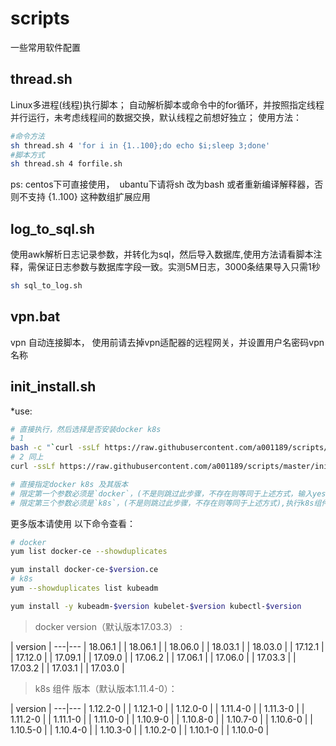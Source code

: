 # scripts
一些常用软件配置

## thread.sh
Linux多进程(线程)执行脚本；
自动解析脚本或命令中的for循环，并按照指定线程并行运行，未考虑线程间的数据交换，默认线程之前想好独立；
使用方法：
```bash
#命令方法
sh thread.sh 4 'for i in {1..100};do echo $i;sleep 3;done'
#脚本方式
sh thread.sh 4 forfile.sh
```
ps:
  centos下可直接使用，
  ubantu下请将sh 改为bash 或者重新编译解释器，否则不支持 {1..100} 这种数组扩展应用
## log_to_sql.sh
使用awk解析日志记录参数，并转化为sql，然后导入数据库,使用方法请看脚本注释，需保证日志参数与数据库字段一致。实测5M日志，3000条结果导入只需1秒
```bash
sh sql_to_log.sh
```
## vpn.bat

 vpn 自动连接脚本， 使用前请去掉vpn适配器的远程网关，并设置用户名密码vpn名称

## init_install.sh
*use:
```bash
# 直接执行，然后选择是否安装docker k8s
# 1
bash -c "`curl -ssLf https://raw.githubusercontent.com/a001189/scripts/master/init_intall.sh `" 
# 2 同上
curl -ssLf https://raw.githubusercontent.com/a001189/scripts/master/init_intall.sh > init_intall.sh&&bash init_intall.sh

# 直接指定docker k8s 及其版本
# 限定第一个参数必须是`docker`，(不是则跳过此步骤，不存在则等同于上述方式，输入yes|no选择),执行docker 安装， 第二个参数为对应版本，找不到版本则安装默认版本（已存在docker 将跳过安装）
# 限定第三个参数必须是`k8s`，(不是则跳过此步骤，不存在则等同于上述方式),执行k8s组件 安装， 第四个参数为对应版本，找不到版本则安装默认版本（已存在删除重装）

```
更多版本请使用 以下命令查看：
```bash
# docker
yum list docker-ce --showduplicates

yum install docker-ce-$version.ce
# k8s
yum --showduplicates list kubeadm

yum install -y kubeadm-$version kubelet-$version kubectl-$version
```

> docker version（默认版本17.03.3） :

| version |
---|---
| 18.06.1 |
| 18.06.1 |
| 18.06.0 |
| 18.03.1 |
| 18.03.0 |
| 17.12.1 |
| 17.12.0 |
| 17.09.1 |
| 17.09.0 |
| 17.06.2 |
| 17.06.1 |
| 17.06.0 |
| 17.03.3 |
| 17.03.2 |
| 17.03.1 |
| 17.03.0 |
> k8s 组件 版本（默认版本1.11.4-0）：

| version |
---|---
| 1.12.2-0 |
| 1.12.1-0 |
| 1.12.0-0 |
| 1.11.4-0 |
| 1.11.3-0 |
| 1.11.2-0 |
| 1.11.1-0 |
| 1.11.0-0 |
| 1.10.9-0 |
| 1.10.8-0 |
| 1.10.7-0 |
| 1.10.6-0 |
| 1.10.5-0 |
| 1.10.4-0 |
| 1.10.3-0 |
| 1.10.2-0 |
| 1.10.1-0 |
| 1.10.0-0 |



